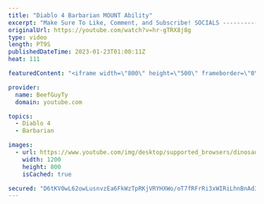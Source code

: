 ```yaml
---
title: "Diablo 4 Barbarian MOUNT Ability"
excerpt: "Make Sure To Like, Comment, and Subscribe! SOCIALS ---------------------------------------------- Join Our ..."
originalUrl: https://youtube.com/watch?v=hr-gTRX8j8g
type: video
length: PT9S
publishedDateTime: 2023-01-23T01:00:11Z
heat: 111

featuredContent: "<iframe width=\"800\" height=\"500\" frameborder=\"0\" src=\"https://www.youtube.com/embed/hr-gTRX8j8g\" allow=\"accelerometer; autoplay; encrypted-media; gyroscope; picture-in-picture\" allowfullscreen></iframe>"

provider:
  name: BeefGuyTy
  domain: youtube.com

topics:
  - Diablo 4
  - Barbarian

images:
  - url: https://www.youtube.com/img/desktop/supported_browsers/dinosaur.png
    width: 1200
    height: 800
    isCached: true

secured: "D6tKV0wL62owLusnvzEa6FkWzTpRKjVRYHXWo/oT7fRFrRi3xWIRiLhnBnAd39XyKUEJx8MrFdbzGfx9dqJRPFkGpE6Hs8BYTD4HhyVShJPgWuvllVLrPZWv+UMMQ4Tf19rV5a/mva8riJepubPfLtpYW65BtTTd5KOP/WAg4YhkECcZcmZZaSDzbAPXgHUloFdVy9JRAFGWPVeGObrgLAf3jypql+RGOw6WHiGyeAhOv7pDzZvWSpgaeCzjbyWDgloqrJtZeJo/ytxt53DhEAp/jJNe3IfeHenUSspggv2p1M8uO69kG+WEo++PWqPL3JziVx86Fw2E19rsN5bKiJqK1b5vWw/dukRK21eBBF/c6l2eERsAfVjBJd9REbbYldFzBRUvl8jECNtSRGzE/gHgGZZUc3Mg+VVgYS4S7RQ=;RwHK/tHymMsV/ksMTkUEkQ=="
---
```


